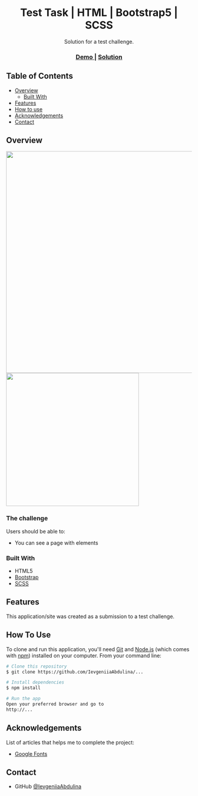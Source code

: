 <h1 align="center">Test Task | HTML | Bootstrap5 | SCSS</h1>

<div align="center">
   Solution for a test  challenge.
</div>

<div align="center">
  <h3>
    <a href="#">
      Demo
    </a>
    <span> | </span>
    <a href="#">
      Solution
    </a>
  </h3>
</div>

<!-- TABLE OF CONTENTS -->

## Table of Contents

- [Overview](#overview)
  - [Built With](#built-with)
- [Features](#features)
- [How to use](#how-to-use)
- [Acknowledgements](#acknowledgements)
- [Contact](#contact)

<!-- OVERVIEW -->

## Overview

<img src="#" width="600">
<img src="#" width="360">

### The challenge

Users should be able to: 

- You can see a page with elements

### Built With

- HTML5
- [Bootstrap](https://getbootstrap.com/)
- [SCSS](https://sass-lang.com/)

## Features

This application/site was created as a submission to a test challenge.

## How To Use

To clone and run this application, you'll need [Git](https://git-scm.com) and [Node.js](https://nodejs.org/en/download/) (which comes with [npm](http://npmjs.com)) installed on your computer. From your command line:

```bash
# Clone this repository
$ git clone https://github.com/IevgeniiaAbdulina/...

# Install dependencies
$ npm install

# Run the app
Open your preferred browser and go to
http://...
```

## Acknowledgements

List of articles that helps me to complete the project:

- [Google Fonts](https://fonts.google.com/)

## Contact

- GitHub [@IevgeniiaAbdulina](https://github.com/IevgeniiaAbdulina)